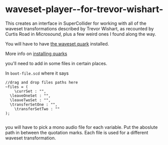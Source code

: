 # waveset-player--for-trevor-wishart-


This creates an interface in SuperCollider for working with all of the waveset transformations described by Trevor Wishart, as recounted by Curtis Road in *Microsound*, plus a few weird ones I found along the way.

You will have to have [the waveset quark](https://github.com/supercollider-quarks/Wavesets) installed.

More info on [installing quarks](https://doc.sccode.org/Guides/UsingQuarks.html)


you'll need to add in some files in certain places.

In `boot-file.scd` where it says 
```
//drag and drop files paths here
~files = (
	\currSet : "",
  \leaveOneSet : "",
  \leaveTwoSet : "",
  \transferSetOne : "",
	\transferSetTwo : ""
);
 
```

you will have to pick a mono audio file for each variable. Put the aboslute path in between the quotation marks. Each file is used for a different waveset transformation.
